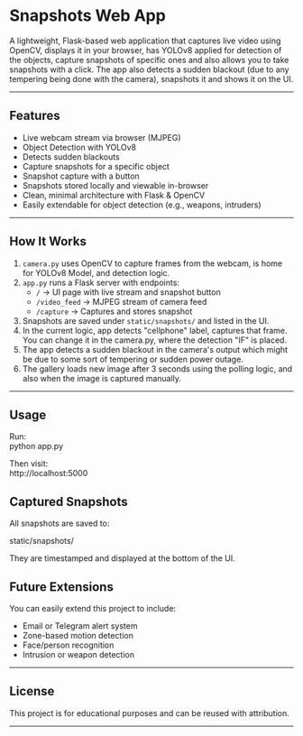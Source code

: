 # Snapshots Web App

A lightweight, Flask-based web application that captures live video using OpenCV, displays it in your browser, has YOLOv8 applied for detection of the objects, capture snapshots of specific ones and also allows you to take snapshots with a click.
The app also detects a sudden blackout (due to any tempering being done with the camera), snapshots it and shows it on the UI.

---

## Features

- Live webcam stream via browser (MJPEG)
- Object Detection with YOLOv8
- Detects sudden blackouts
- Capture snapshots for a specific object
- Snapshot capture with a button
- Snapshots stored locally and viewable in-browser
- Clean, minimal architecture with Flask & OpenCV
- Easily extendable for object detection (e.g., weapons, intruders)

---

## How It Works

1. `camera.py` uses OpenCV to capture frames from the webcam, is home for YOLOv8 Model, and detection logic.
2. `app.py` runs a Flask server with endpoints:
   - `/` → UI page with live stream and snapshot button
   - `/video_feed` → MJPEG stream of camera feed
   - `/capture` → Captures and stores snapshot
3. Snapshots are saved under `static/snapshots/` and listed in the UI.
4. In the current logic, app detects "cellphone" label, captures that frame. You can change it in the camera.py, where the detection "IF" is placed.
5. The app detects a sudden blackout in the camera's output which might be due to some sort of tempering or sudden power outage.
6. The gallery loads new image after 3 seconds using the polling logic, and also when the image is captured manually.
---

## Usage

Run:<br>
python app.py

Then visit:  
http://localhost:5000

## Captured Snapshots

All snapshots are saved to:

static/snapshots/

They are timestamped and displayed at the bottom of the UI.

## Future Extensions

You can easily extend this project to include:

- Email or Telegram alert system
- Zone-based motion detection
- Face/person recognition
- Intrusion or weapon detection

---

## License

This project is for educational purposes and can be reused with attribution.

---
